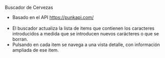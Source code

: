 Buscador de Cervezas<br>

- Basado en el API https://punkapi.com/<br><br>
- El buscador actualiza la lista de items que contienen los caracteres introducidos a medida que se introducen nuevos carácteres o que se borran.<br>
- Pulsando en cada item se navega a una vista detalle, con información ampliada de ese item.<br>
